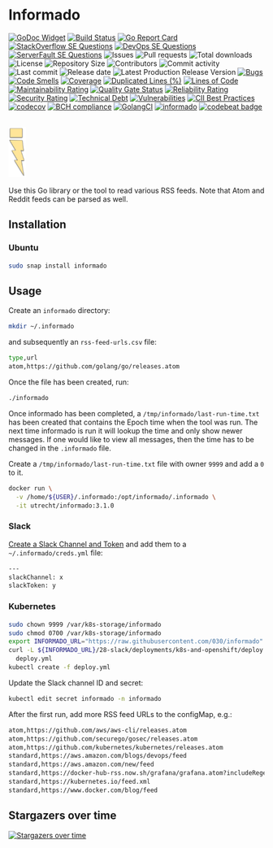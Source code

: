 # Informado

[![GoDoc Widget]][GoDoc]
[![Build Status](https://travis-ci.org/030/informado.svg?branch=master)](https://travis-ci.org/030/informado)
[![Go Report Card](https://goreportcard.com/badge/github.com/030/informado)](https://goreportcard.com/report/github.com/030/informado)
[![StackOverflow SE Questions](https://img.shields.io/stackexchange/stackoverflow/t/informado.svg?logo=stackoverflow)](https://stackoverflow.com/tags/informado)
[![DevOps SE Questions](https://img.shields.io/stackexchange/devops/t/informado.svg?logo=stackexchange)](https://devops.stackexchange.com/tags/informado)
[![ServerFault SE Questions](https://img.shields.io/stackexchange/serverfault/t/informado.svg?logo=serverfault)](https://serverfault.com/tags/informado)
![Issues](https://img.shields.io/github/issues-raw/030/informado.svg)
![Pull requests](https://img.shields.io/github/issues-pr-raw/030/informado.svg)
![Total downloads](https://img.shields.io/github/downloads/030/informado/total.svg)
![License](https://img.shields.io/github/license/030/informado.svg)
![Repository Size](https://img.shields.io/github/repo-size/030/informado.svg)
![Contributors](https://img.shields.io/github/contributors/030/informado.svg)
![Commit activity](https://img.shields.io/github/commit-activity/m/030/informado.svg)
![Last commit](https://img.shields.io/github/last-commit/030/informado.svg)
![Release date](https://img.shields.io/github/release-date/030/informado.svg)
![Latest Production Release Version](https://img.shields.io/github/release/030/informado.svg)
[![Bugs](https://sonarcloud.io/api/project_badges/measure?project=030_informado&metric=bugs)](https://sonarcloud.io/dashboard?id=030_informado)
[![Code Smells](https://sonarcloud.io/api/project_badges/measure?project=030_informado&metric=code_smells)](https://sonarcloud.io/dashboard?id=030_informado)
[![Coverage](https://sonarcloud.io/api/project_badges/measure?project=030_informado&metric=coverage)](https://sonarcloud.io/dashboard?id=030_informado)
[![Duplicated Lines (%)](https://sonarcloud.io/api/project_badges/measure?project=030_informado&metric=duplicated_lines_density)](https://sonarcloud.io/dashboard?id=030_informado)
[![Lines of Code](https://sonarcloud.io/api/project_badges/measure?project=030_informado&metric=ncloc)](https://sonarcloud.io/dashboard?id=030_informado)
[![Maintainability Rating](https://sonarcloud.io/api/project_badges/measure?project=030_informado&metric=sqale_rating)](https://sonarcloud.io/dashboard?id=030_informado)
[![Quality Gate Status](https://sonarcloud.io/api/project_badges/measure?project=030_informado&metric=alert_status)](https://sonarcloud.io/dashboard?id=030_informado)
[![Reliability Rating](https://sonarcloud.io/api/project_badges/measure?project=030_informado&metric=reliability_rating)](https://sonarcloud.io/dashboard?id=030_informado)
[![Security Rating](https://sonarcloud.io/api/project_badges/measure?project=030_informado&metric=security_rating)](https://sonarcloud.io/dashboard?id=030_informado)
[![Technical Debt](https://sonarcloud.io/api/project_badges/measure?project=030_informado&metric=sqale_index)](https://sonarcloud.io/dashboard?id=030_informado)
[![Vulnerabilities](https://sonarcloud.io/api/project_badges/measure?project=030_informado&metric=vulnerabilities)](https://sonarcloud.io/dashboard?id=030_informado)
[![CII Best Practices](https://bestpractices.coreinfrastructure.org/projects/2810/badge)](https://bestpractices.coreinfrastructure.org/projects/2810)
[![codecov](https://codecov.io/gh/030/informado/branch/master/graph/badge.svg)](https://codecov.io/gh/030/informado)
[![BCH compliance](https://bettercodehub.com/edge/badge/030/informado?branch=master)](https://bettercodehub.com/results/030/informado)
[![GolangCI](https://golangci.com/badges/github.com/golangci/golangci-web.svg)](https://golangci.com/r/github.com/030/informado)
[![informado](https://snapcraft.io//informado/badge.svg)](https://snapcraft.io/informado)
[![codebeat badge](https://codebeat.co/badges/60706232-493c-4527-b0c9-9e38f682b68c)](https://codebeat.co/projects/github-com-030-informado-master)

<a href="https://informado.releasesoftwaremoreoften.com">\
<img src="https://github.com/030/informado/raw/master/assets/logo/logo.png" height="100"></a>

Use this Go library or the tool to read various RSS feeds. Note that Atom and
Reddit feeds can be parsed as well.

## Installation

### Ubuntu

```bash
sudo snap install informado
```

## Usage

Create an `informado` directory:

```bash
mkdir ~/.informado
```

and subsequently an `rss-feed-urls.csv` file:

```bash
type,url
atom,https://github.com/golang/go/releases.atom
```

Once the file has been created, run:

```bash
./informado
```

Once informado has been completed, a `/tmp/informado/last-run-time.txt` has been
created that contains the Epoch time when the tool was run. The next time
informado is run it will lookup the time and only show newer messages. If one
would like to view all messages, then the time has to be changed in the
`.informado` file.

Create a `/tmp/informado/last-run-time.txt` file with owner `9999` and add a `0` to it.

```bash
docker run \
  -v /home/${USER}/.informado:/opt/informado/.informado \
  -it utrecht/informado:3.1.0
```

### Slack

[Create a Slack Channel and Token](https://github.com/030/sasm#create-an-app-channel-and-slack-token)
and add them to a `~/.informado/creds.yml` file:

```bash
---
slackChannel: x
slackToken: y
```

### Kubernetes

```bash
sudo chown 9999 /var/k8s-storage/informado
sudo chmod 0700 /var/k8s-storage/informado
export INFORMADO_URL="https://raw.githubusercontent.com/030/informado"
curl -L ${INFORMADO_URL}/28-slack/deployments/k8s-and-openshift/deploy.yml -o \
  deploy.yml
kubectl create -f deploy.yml
```

Update the Slack channel ID and secret:

```bash
kubectl edit secret informado -n informado
```

After the first run, add more RSS feed URLs to the configMap, e.g.:

```bash
atom,https://github.com/aws/aws-cli/releases.atom
atom,https://github.com/securego/gosec/releases.atom
atom,https://github.com/kubernetes/kubernetes/releases.atom
standard,https://aws.amazon.com/blogs/devops/feed
standard,https://aws.amazon.com/new/feed
standard,https://docker-hub-rss.now.sh/grafana/grafana.atom?includeRegex=%5E(%5Cd%2B%5C.)%7B2%7D%5Cd%2B%24
standard,https://kubernetes.io/feed.xml
standard,https://www.docker.com/blog/feed
```

## Stargazers over time

[![Stargazers over time](https://starchart.cc/030/informado.svg)](https://starchart.cc/030/informado)

[GoDoc]: https://godoc.org/github.com/030/informado
[GoDoc Widget]: https://godoc.org/github.com/030/informado?status.svg
